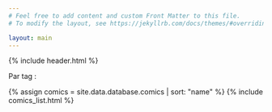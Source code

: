 ```yaml
---
# Feel free to add content and custom Front Matter to this file.
# To modify the layout, see https://jekyllrb.com/docs/themes/#overriding-theme-defaults

layout: main
---
```


{% include header.html %}

Par tag : <span id="tag-name"></span>

<div id="comics-list">
{% assign comics = site.data.database.comics | sort: "name" %}
{% include comics_list.html %}
</div>

<script type="text/javascript">
    var getUrlParameter = function getUrlParameter(sParam) {
        var sPageURL = window.location.search.substring(1),
            sURLVariables = sPageURL.split('&'),
            sParameterName,
            i;

        for (i = 0; i < sURLVariables.length; i++) {
            sParameterName = sURLVariables[i].split('=');

            if (sParameterName[0] === sParam) {
                return sParameterName[1] === undefined ? true : decodeURIComponent(sParameterName[1]);
            }
        }
    };
    $(document).ready(() => {

        var tag = getUrlParameter('t');
        if(!tag) return;

        $('#tag-name').html(decodeURIComponent(tag).replace(/-/g, ' '));

        $('#comics-list .comics-list-item').hide();
        var $nodes = $('#comics-list').find('.comic-tag[data-tag="' + tag + '"]').closest('.comics-list-item');
        
        $nodes.show();

        $('.comics-count').html($nodes.length);
    });
</script>